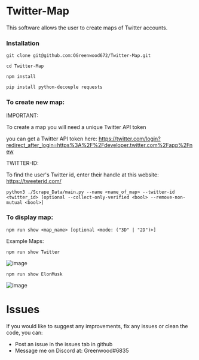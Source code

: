 # Twitter-Map

This software allows the user to create maps of Twitter accounts.

<h3>Installation</h3>

`git clone git@github.com:OGreenwood672/Twitter-Map.git`

`cd Twitter-Map`

`npm install`

`pip install python-decouple requests`

<h3>To create new map:</h3>

IMPORTANT:

To create a map you will need a unique Twitter API token

you can get a Twitter API token here: https://twitter.com/login?redirect_after_login=https%3A%2F%2Fdeveloper.twitter.com%2Fapp%2Fnew

TWITTER-ID:

To find the user's Twitter id, enter their handle at this website: https://tweeterid.com/

`python3 ./Scrape_Data/main.py --name <name_of_map> --twitter-id <twitter_id> [optional --collect-only-verified <bool> --remove-non-mutual <bool>]`

<h3>To display map:</h3>

`npm run show <map_name> [optional <mode: ("3D" | "2D")>]`

Example Maps:

`npm run show Twitter`

![image](https://user-images.githubusercontent.com/22611951/130952642-c12918f5-ad6d-4ade-9674-82104768b0f6.png)

`npm run show ElonMusk`

![image](https://user-images.githubusercontent.com/22611951/130952310-7dd1d84f-fc0a-4104-9cab-9acc9801f0b7.png)

# Issues

If you would like to suggest any improvements, fix any issues or clean the code, you can:

 - Post an issue in the issues tab in github
 - Message me on Discord at: Greenwood#6835


